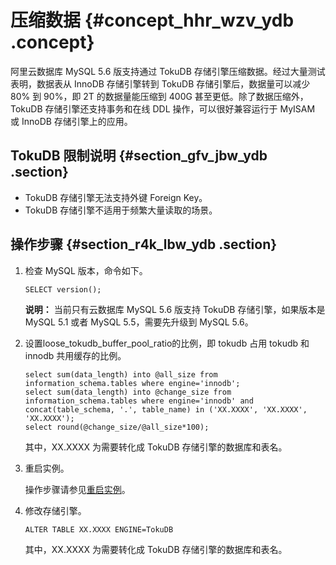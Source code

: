 # 压缩数据 {#concept_hhr_wzv_ydb .concept}

阿里云数据库 MySQL 5.6 版支持通过 TokuDB 存储引擎压缩数据。经过大量测试表明，数据表从 InnoDB 存储引擎转到 TokuDB 存储引擎后，数据量可以减少 80% 到 90%，即 2T 的数据量能压缩到 400G 甚至更低。除了数据压缩外，TokuDB 存储引擎还支持事务和在线 DDL 操作，可以很好兼容运行于 MyISAM 或 InnoDB 存储引擎上的应用。

## TokuDB 限制说明 {#section_gfv_jbw_ydb .section}

-   TokuDB 存储引擎无法支持外键 Foreign Key。
-   TokuDB 存储引擎不适用于频繁大量读取的场景。

## 操作步骤 {#section_r4k_lbw_ydb .section}

1.  检查 MySQL 版本，命令如下。

    ```
    SELECT version();
    ```

    **说明：** 当前只有云数据库 MySQL 5.6 版支持 TokuDB 存储引擎，如果版本是 MySQL 5.1 或者 MySQL 5.5，需要先升级到 MySQL 5.6。

2.  设置loose\_tokudb\_buffer\_pool\_ratio的比例，即 tokudb 占用 tokudb 和 innodb 共用缓存的比例。

    ```
    select sum(data_length) into @all_size from information_schema.tables where engine='innodb';
    select sum(data_length) into @change_size from information_schema.tables where engine='innodb' and concat(table_schema, '.', table_name) in ('XX.XXXX', 'XX.XXXX', 'XX.XXXX');    
    select round(@change_size/@all_size*100);
    ```

    其中，XX.XXXX 为需要转化成 TokuDB 存储引擎的数据库和表名。

3.  重启实例。

    操作步骤请参见[重启实例](intl.zh-CN/用户指南/实例管理/重启实例.md#)。

4.  修改存储引擎。

    ```
    ALTER TABLE XX.XXXX ENGINE=TokuDB
    ```

    其中，XX.XXXX 为需要转化成 TokuDB 存储引擎的数据库和表名。


